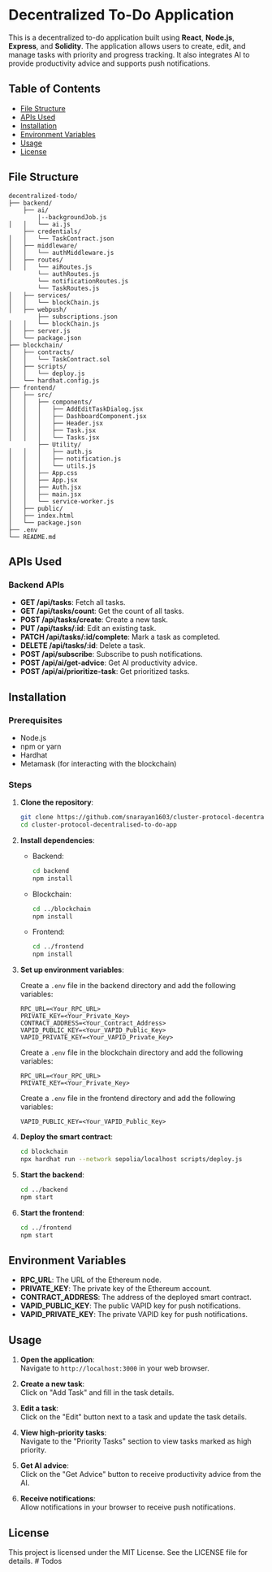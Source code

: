 # Decentralized To-Do Application

This is a decentralized to-do application built using **React**, **Node.js**, **Express**, and **Solidity**. The application allows users to create, edit, and manage tasks with priority and progress tracking. It also integrates AI to provide productivity advice and supports push notifications.

## Table of Contents

- [File Structure](#file-structure)
- [APIs Used](#apis-used)
- [Installation](#installation)
- [Environment Variables](#environment-variables)
- [Usage](#usage)
- [License](#license)

## File Structure

```
decentralized-todo/
├── backend/
    ├── ai/
        |--backgroundJob.js
│   │   └── ai.js
    ├── credentials/
│   │   └── TaskContract.json
│   ├── middleware/
│   │   └── authMiddleware.js
│   ├── routes/
│   │   └── aiRoutes.js
        └── authRoutes.js
        └── notificationRoutes.js
        └── TaskRoutes.js
│   ├── services/
│   │   └── blockChain.js
│   ├── webpush/
        ├── subscriptions.json
│   │   └── blockChain.js
│   ├── server.js
│   └── package.json
├── blockchain/
│   ├── contracts/
│   │   └── TaskContract.sol
│   ├── scripts/
│   │   └── deploy.js
│   └── hardhat.config.js
├── frontend/
│   ├── src/
│   │   ├── components/
│   │   │   ├── AddEditTaskDialog.jsx
│   │   │   ├── DashboardComponent.jsx
│   │   │   ├── Header.jsx
│   │   │   ├── Task.jsx
│   │   │   └── Tasks.jsx
        ├── Utility/
│   │   │   ├── auth.js
│   │   │   ├── notification.js
│   │   │   └── utils.js
│   │   ├── App.css
│   │   ├── App.jsx
│   │   ├── Auth.jsx
│   │   ├── main.jsx
│   │   └── service-worker.js
│   ├── public/
│   ├── index.html
│   └── package.json
├── .env
└── README.md
```

## APIs Used

### Backend APIs

- **GET /api/tasks**: Fetch all tasks.
- **GET /api/tasks/count**: Get the count of all tasks.
- **POST /api/tasks/create**: Create a new task.
- **PUT /api/tasks/:id**: Edit an existing task.
- **PATCH /api/tasks/:id/complete**: Mark a task as completed.
- **DELETE /api/tasks/:id**: Delete a task.
- **POST /api/subscribe**: Subscribe to push notifications.
- **POST /api/ai/get-advice**: Get AI productivity advice.
- **POST /api/ai/prioritize-task**: Get prioritized tasks.

## Installation

### Prerequisites

- Node.js
- npm or yarn
- Hardhat
- Metamask (for interacting with the blockchain)

### Steps

1. **Clone the repository**:

   ```sh
   git clone https://github.com/snarayan1603/cluster-protocol-decentralised-to-do-app.git
   cd cluster-protocol-decentralised-to-do-app
   ```

2. **Install dependencies**:

   - Backend:

     ```sh
     cd backend
     npm install
     ```

   - Blockchain:

     ```sh
     cd ../blockchain
     npm install
     ```

   - Frontend:
     ```sh
     cd ../frontend
     npm install
     ```

3. **Set up environment variables**:

   Create a `.env` file in the backend directory and add the following variables:

   ```env
   RPC_URL=<Your_RPC_URL>
   PRIVATE_KEY=<Your_Private_Key>
   CONTRACT_ADDRESS=<Your_Contract_Address>
   VAPID_PUBLIC_KEY=<Your_VAPID_Public_Key>
   VAPID_PRIVATE_KEY=<Your_VAPID_Private_Key>
   ```

   Create a `.env` file in the blockchain directory and add the following variables:

   ```env
   RPC_URL=<Your_RPC_URL>
   PRIVATE_KEY=<Your_Private_Key>
   ```

   Create a `.env` file in the frontend directory and add the following variables:

   ```env
   VAPID_PUBLIC_KEY=<Your_VAPID_Public_Key>
   ```

4. **Deploy the smart contract**:

   ```sh
   cd blockchain
   npx hardhat run --network sepolia/localhost scripts/deploy.js
   ```

5. **Start the backend**:

   ```sh
   cd ../backend
   npm start
   ```

6. **Start the frontend**:
   ```sh
   cd ../frontend
   npm start
   ```

## Environment Variables

- **RPC_URL**: The URL of the Ethereum node.
- **PRIVATE_KEY**: The private key of the Ethereum account.
- **CONTRACT_ADDRESS**: The address of the deployed smart contract.
- **VAPID_PUBLIC_KEY**: The public VAPID key for push notifications.
- **VAPID_PRIVATE_KEY**: The private VAPID key for push notifications.

## Usage

1. **Open the application**:  
   Navigate to `http://localhost:3000` in your web browser.

2. **Create a new task**:  
   Click on "Add Task" and fill in the task details.

3. **Edit a task**:  
   Click on the "Edit" button next to a task and update the task details.

4. **View high-priority tasks**:  
   Navigate to the "Priority Tasks" section to view tasks marked as high priority.

5. **Get AI advice**:  
   Click on the "Get Advice" button to receive productivity advice from the AI.

6. **Receive notifications**:  
   Allow notifications in your browser to receive push notifications.

## License

This project is licensed under the MIT License. See the LICENSE file for details.
#   T o d o s  
 